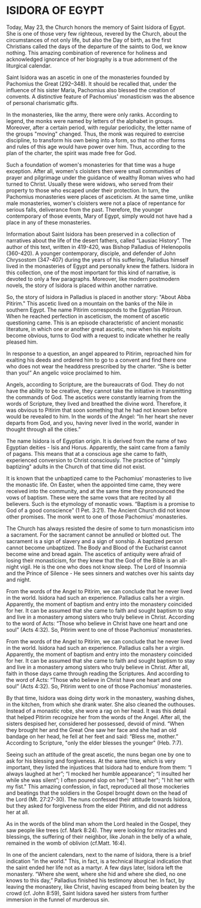 # ISIDORA OF EGYPT

Today, May 23, the Church honors the memory of Saint Isidora of Egypt. She is one of those very few righteous, revered by the Church, about the circumstances of not only life, but also the Day of birth, as the first Christians called the days of the departure of the saints to God, we know nothing. This amazing combination of reverence for holiness and acknowledged ignorance of her biography is a true adornment of the liturgical calendar.

Saint Isidora was an ascetic in one of the monasteries founded by Pachomius the Great (292–348). It should be recalled that, under the influence of his sister Maria, Pachomius also blessed the creation of convents. A distinctive feature of Pachomius' monasticism was the absence of personal charismatic gifts.

In the monasteries, like the army, there were only ranks. According to legend, the monks were named by letters of the alphabet in groups. Moreover, after a certain period, with regular periodicity, the letter name of the groups "moving" changed. Thus, the monk was required to exercise discipline, to transform his own being into a form, so that no other forms and rules of this age would have power over him. Thus, according to the plan of the charter, the spirit was made free for God.

Such a foundation of women's monasteries for that time was a huge exception. After all, women's cloisters then were small communities of prayer and pilgrimage under the guidance of wealthy Roman wives who had turned to Christ. Usually these were widows, who served from their property to those who escaped under their protection. In turn, the Pachomius monasteries were places of asceticism. At the same time, unlike male monasteries, women's cloisters were not a place of repentance for serious falls, deliverance from the past. Therefore, the younger contemporary of those events, Mary of Egypt, simply would not have had a place in any of these monasteries.

Information about Saint Isidora has been preserved in a collection of narratives about the life of the desert fathers, called “Lausiac History”. The author of this text, written in 419-420, was Bishop Palladius of Helenopolis (360-420). A younger contemporary, disciple, and defender of John Chrysostom (347-407) during the years of his suffering, Palladius himself lived in the monasteries of Egypt and personally knew the fathers. Isidora in this collection, one of the most important for this kind of narrative, is devoted to only a few paragraphs. Moreover, like modern postmodern novels, the story of Isidora is placed within another narrative.

So, the story of Isidora in Palladius is placed in another story: "About Abba Pitirim." This ascetic lived on a mountain on the banks of the Nile in southern Egypt. The name Pitirim corresponds to the Egyptian Pitiroun. When he reached perfection in asceticism, the moment of ascetic questioning came. This is an episode characteristic of ancient monastic literature, in which one or another great ascetic, now when his exploits become obvious, turns to God with a request to indicate whether he really pleased him.

In response to a question, an angel appeared to Pitirim, reproached him for exalting his deeds and ordered him to go to a convent and find there one who does not wear the headdress prescribed by the charter. “She is better than you!” An angelic voice proclaimed to him.

Angels, according to Scripture, are the bureaucrats of God. They do not have the ability to be creative, they cannot take the initiative in transmitting the commands of God. The ascetics were constantly learning from the words of Scripture, they lived and breathed the divine word. Therefore, it was obvious to Pitirim that soon something that he had not known before would be revealed to him. In the words of the Angel: “In her heart she never departs from God, and you, having never lived in the world, wander in thought through all the cities.”

The name Isidora is of Egyptian origin. It is derived from the name of two Egyptian deities - Isis and Horus. Apparently, the saint came from a family of pagans. This means that at a conscious age she came to faith, experienced conversion to Christ consciously. The practice of "simply baptizing" adults in the Church of that time did not exist.

It is known that the unbaptized came to the Pachomius’ monasteries to live the monastic life. On Easter, when the appointed time came, they were received into the community, and at the same time they pronounced the vows of baptism. These were the same vows that are recited by all believers. Such is the etymology of monastic vows. “Baptism is a promise to God of a good conscience” (1 Pet. 3:21). The Ancient Church did not know other promises. The monk went to one of those Pachomius’ monasteries.

The Church has always resisted the desire of some to turn monasticism into a sacrament. For the sacrament cannot be annulled or blotted out. The sacrament is a sign of slavery and a sign of sonship. A baptized person cannot become unbaptized. The Body and Blood of the Eucharist cannot become wine and bread again. The ascetics of antiquity were afraid of losing their monasticism, for they knew that the God of the Bible is an all-night vigil. He is the one who does not know sleep. The Lord of Insomnia and the Prince of Silence - He sees sinners and watches over his saints day and night.

From the words of the Angel to Pitirim, we can conclude that he never lived in the world. Isidora had such an experience. Palladius calls her a virgin. Apparently, the moment of baptism and entry into the monastery coincided for her. It can be assumed that she came to faith and sought baptism to stay and live in a monastery among sisters who truly believe in Christ. According to the word of Acts: “Those who believe in Christ have one heart and one soul” (Acts 4:32). So, Pitirim went to one of those Pachomius’ monasteries.

From the words of the Angel to Pitirim, we can conclude that he never lived in the world. Isidora had such an experience. Palladius calls her a virgin. Apparently, the moment of baptism and entry into the monastery coincided for her. It can be assumed that she came to faith and sought baptism to stay and live in a monastery among sisters who truly believe in Christ. After all, faith in those days came through reading the Scriptures. And according to the word of Acts: “Those who believe in Christ have one heart and one soul” (Acts 4:32). So, Pitirim went to one of those Pachomius’ monasteries.

By that time, Isidora was doing dirty work in the monastery, washing dishes, in the kitchen, from which she drank water. She also cleaned the outhouses. Instead of a monastic robe, she wore a rag on her head. It was this detail that helped Pitirim recognize her from the words of the Angel. After all, the sisters despised her, considered her possessed, devoid of mind. “When they brought her and the Great One saw her face and she had an old bandage on her head, he fell at her feet and said: “Bless me, mother.” According to Scripture, "only the elder blesses the younger" (Heb. 7:7).

Seeing such an attitude of the great ascetic, the nuns began one by one to ask for his blessing and forgiveness. At the same time, which is very important, they listed the injustices that Isidora had to endure from them: “I always laughed at her”; “I mocked her humble appearance”; “I insulted her while she was silent”; I often poured slop on her”; "I beat her"; "I hit her with my fist." This amazing confession, in fact, reproduced all those mockeries and beatings that the soldiers in the Gospel brought down on the head of the Lord (Mt. 27:27-30). The nuns confessed their attitude towards Isidora, but they asked for forgiveness from the elder Pitirim, and did not address her at all.

As in the words of the blind man whom the Lord healed in the Gospel, they saw people like trees (cf. Mark 8:24). They were looking for miracles and blessings, the suffering of their neighbor, like Jonah in the belly of a whale, remained in the womb of oblivion (cf.Matt. 16:4).

In one of the ancient calendars, next to the name of Isidora, there is a brief indication "in the world." This, in fact, is a technical liturgical indication that the saint ended her life not as a martyr. A few days later, Isidora left the monastery. “Where she went, where she hid and where she died, no one knows to this day,” Palladius finished his testimony about her. In fact, by leaving the monastery, like Christ, having escaped from being beaten by the crowd (cf. John 8:59), Saint Isidora saved her sisters from further immersion in the funnel of murderous sin.
